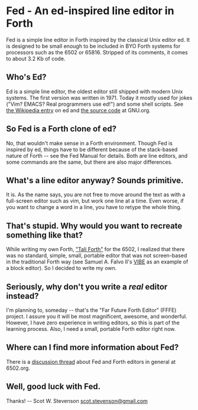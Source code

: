 # Fed - An ed-inspired line editor in Forth 

Fed is a simple line editor in Forth inspired by the classical Unix editor ed.
It is designed to be small enough to be included in BYO Forth systems for
processors such as the 6502 or 65816. Stripped of its comments, it comes to
about 3.2 Kb of code.  

## Who's Ed? 

Ed is a simple line editor, the oldest editor still shipped with modern Unix
systems. The first version was written in 1971. Today it mostly used for jokes
("Vim? EMACS? Real programmers use ed!") and some shell scripts. See [the
Wikipedia entry](https://en.wikipedia.org/wiki/Ed_(text_editor)) on ed and [the
source code](http://www.gnu.org/software/ed/) at GNU.org. 

## So Fed is a Forth clone of ed? 

No, that wouldn't make sense in a Forth environment. Though Fed is inspired by
ed, things have to be different because of the stack-based nature of Forth --
see the Fed Manual for details. Both are line editors, and some commands are the
same, but there are also major differences.


## What's a line editor anyway? Sounds primitive.

It is. As the name says, you are not free to move around the text as with a
full-screen editor such as vim, but work one line at a time. Even worse, 
if you want to change a word in a line, you have to retype the whole thing.


## That's stupid. Why would you want to recreate something like that?

While writing my own Forth, ["Tali Forth"](https://github.com/scotws/TaliForth)
for the 6502, I realized that there was no standard, simple, small, portable
editor that was not screen-based in the traditional Forth way (see Samuel A.
Falvo II's [VIBE](http://kestrelcomputer.github.io/kestrel/2016/03/29/vibe-2.2)
as an example of a block editor). So I decided to write my own.

## Seriously, why don't you write a _real_ editor instead?

I'm planning to, someday -- that's the "Far Future Forth Editor" (FFFE) project.
I assure you it will be most magnificent, awesome, and wonderful. However, I
have zero experience in writing editors, so this is part of the learning
process. Also, I need a small, portable Forth editor right now. 

## Where can I find more information about Fed?

There is a [discussion thread](http://forum.6502.org/viewtopic.php?f=9&t=3375) 
about Fed and Forth editors in general at 6502.org.

## Well, good luck with Fed.

Thanks! -- Scot W. Stevenson <scot.stevenson@gmail.com>

